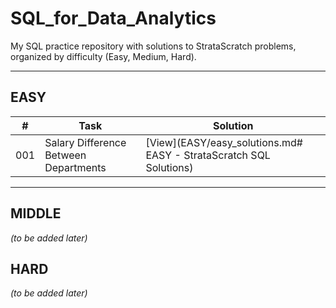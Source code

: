 # SQL_for_Data_Analytics
My SQL practice repository with solutions to StrataScratch problems, organized by difficulty (Easy, Medium, Hard).

---

## EASY
| #   | Task                                   | Solution |
|-----|----------------------------------------|----------|
| 001 | Salary Difference Between Departments | [View](EASY/easy_solutions.md# EASY - StrataScratch SQL Solutions) |

---

## MIDDLE
*(to be added later)*

## HARD
*(to be added later)*
